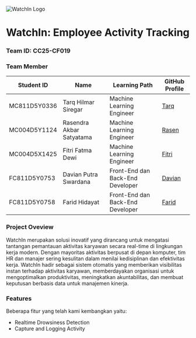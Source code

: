 ![WatchIn Logo](https://github.com/user-attachments/assets/3742ab65-5019-4332-9258-4dcbb4cc00e5)

# WatchIn: Employee Activity Tracking

### Team ID: CC25-CF019

### Team Member

|  Student ID  |               Name              | Learning Path | GitHub Profile                                  |
| ------------ | ------------------------------- | ------------- | ----------------------------------------------- |
| MC811D5Y0336 | Tarq Hilmar Siregar	  |       Machine Learning Engineer      | [Tarq](https://github.com/tarqhilmarsiregar)      |
| MC004D5Y1124 | Rasendra Akbar Satyatama	        |       Machine Learning Engineer      | [Rasen](https://github.com/rasendraas)              |
| MC004D5X1425 | Fitri Fatma Dewi	                |       Machine Learning Engineer      | [Fitri](https://github.com/fitrifatmadewi)           |
| FC811D5Y0753 | Davian Putra Swardana	            |       Front-End dan Back-End Developer      | [Davian](https://github.com/bangkennn) |
| FC811D5Y0758 | Farid Hidayat	             |       Front-End dan Back-End Developer      | [Farid](https://github.com/fariidhii)    |

### Project Oveview

WatchIn merupakan solusi inovatif yang dirancang untuk mengatasi tantangan pemantauan aktivitas karyawan secara real-time di lingkungan kerja modern. Dengan mayoritas aktivitas berpusat di depan komputer, tim HR dan manajer sering kesulitan dalam menilai kedisiplinan dan efektivitas kerja. WatchIn hadir sebagai sistem otomatis yang memberikan visibilitas instan terhadap aktivitas karyawan, memberdayakan organisasi untuk mengoptimalkan produktivitas, meningkatkan akuntabilitas, dan membuat keputusan berbasis data untuk manajemen kinerja.

### Features
Beberapa fitur yang telah kami kembangkan yaitu:
- Realtime Drowsiness Detection
- Capture and Logging Activity
